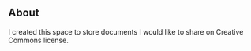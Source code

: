 ## About

I created this space to store documents I would like to share on Creative Commons license.

